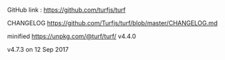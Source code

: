 GitHub link : https://github.com/turfjs/turf

CHANGELOG
https://github.com/Turfjs/turf/blob/master/CHANGELOG.md


minified https://unpkg.com/@turf/turf/ 
v4.4.0

v4.7.3
	on 12 Sep 2017 
